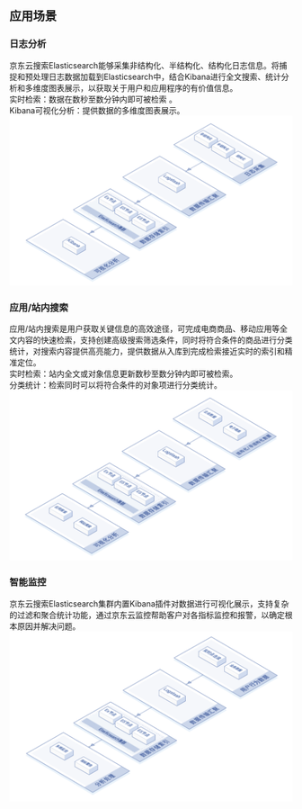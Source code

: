 ## 应用场景
### 日志分析
京东云搜索Elasticsearch能够采集非结构化、半结构化、结构化日志信息。将捕捉和预处理日志数据加载到Elasticsearch中，结合Kibana进行全文搜索、统计分析和多维度图表展示，以获取关于用户和应用程序的有价值信息。</br>
实时检索：数据在数秒至数分钟内即可被检索 。</br>
Kibana可视化分析：提供数据的多维度图表展示。</br>
![查询1](https://github.com/jdcloudcom/cn/blob/Elasticsearch/image/Internet-Middleware/JCS%20for%20Elasticsearch/日志分析场景-01.png)

### 应用/站内搜索
应用/站内搜索是用户获取关键信息的高效途径，可完成电商商品、移动应用等全文内容的快速检索，支持创建高级搜索筛选条件，同时将符合条件的商品进行分类统计，对搜索内容提供高亮能力，提供数据从入库到完成检索接近实时的索引和精准定位。</br>
实时检索：站内全文或对象信息更新数秒至数分钟内即可被检索。</br>
分类统计：检索同时可以将符合条件的对象项进行分类统计。</br>
![查询1](https://github.com/jdcloudcom/cn/blob/Elasticsearch/image/Internet-Middleware/JCS%20for%20Elasticsearch/站内搜索场景-02.png)
 
### 智能监控
京东云搜索Elasticsearch集群内置Kibana插件对数据进行可视化展示，支持复杂的过滤和聚合统计功能，通过京东云监控帮助客户对各指标监控和报警，以确定根本原因并解决问题。</br>
![查询1](https://github.com/jdcloudcom/cn/blob/Elasticsearch/image/Internet-Middleware/JCS%20for%20Elasticsearch/智能监控场景-03.png)
